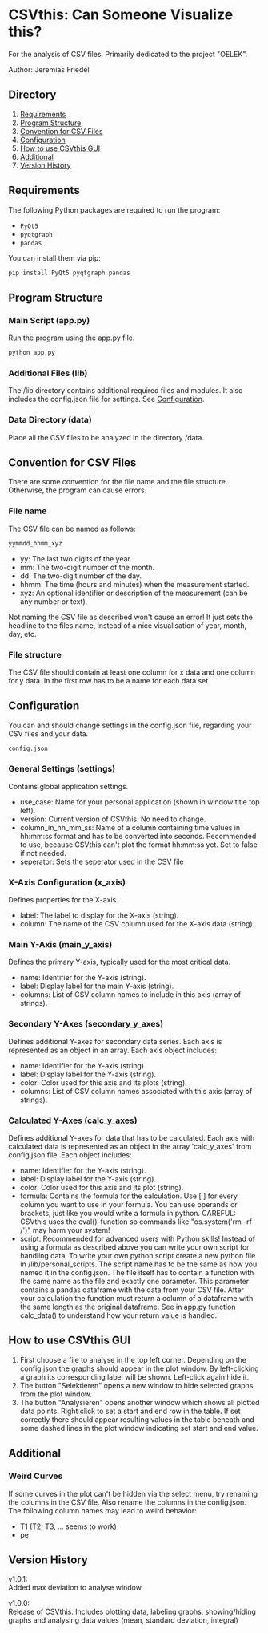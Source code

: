 # CSVthis: Can Someone Visualize this?

For the analysis of CSV files. Primarily dedicated to the project "OELEK". 

Author: Jeremias Friedel

## Directory
1. [Requirements](#requirements)
2. [Program Structure](#program-structure)
3. [Convention for CSV Files](#convention-for-csv-files)
4. [Configuration](#configuration)
5. [How to use CSVthis GUI](#how-to-use-csvthis-gui)
6. [Additional](#additional)
7. [Version History](#version-history)
    
## Requirements
The following Python packages are required to run the program:
- `PyQt5`
- `pyqtgraph`
- `pandas`

You can install them via pip:
```bash
pip install PyQt5 pyqtgraph pandas
```

## Program Structure
### Main Script (app.py)
Run the program using the app.py file.
```bash
python app.py
```
### Additional Files (lib)
The /lib directory contains additional required files and modules. It also includes the config.json file for settings.
See [Configuration](#configuration).

### Data Directory (data)
Place all the CSV files to be analyzed in the directory /data.

## Convention for CSV Files
There are some convention for the file name and the file structure. Otherwise, the program can cause errors.
### File name
The CSV file can be named as follows:
```bash
yymmdd_hhmm_xyz
```
- yy: The last two digits of the year.
- mm: The two-digit number of the month.
- dd: The two-digit number of the day.
- hhmm: The time (hours and minutes) when the measurement started.
- xyz: An optional identifier or description of the measurement (can be any number or text).

Not naming the CSV file as described won't cause an error! It just sets the headline to the files name, instead of a nice visualisation of year, month, day, etc.

### File structure
The CSV file should contain at least one column for x data and one column for y data. 
In the first row has to be a name for each data set.

## Configuration
You can and should change settings in the config.json file, regarding your CSV files and your data.
```bash
config.json
```

### General Settings (settings)
Contains global application settings.
- use_case: Name for your personal application 
(shown in window title top left).
- version: Current version of CSVthis. No need to change.
- column_in_hh_mm_ss: Name of a column containing time values in
hh:mm:ss format and has to be converted into seconds. Recommended
to use, because CSVthis can't plot the format hh:mm:ss yet.
Set to false if not needed.
- seperator: Sets the seperator used in the CSV file

### X-Axis Configuration (x_axis)
Defines properties for the X-axis.
- label: The label to display for the X-axis (string).
- column: The name of the CSV column used for the X-axis data (string).

### Main Y-Axis (main_y_axis)
Defines the primary Y-axis, typically used for the most critical data.
- name: Identifier for the Y-axis (string).
- label: Display label for the main Y-axis (string).
- columns: List of CSV column names to include in this axis (array of strings).

### Secondary Y-Axes (secondary_y_axes)
Defines additional Y-axes for secondary data series. Each axis is represented as an object in an array.
Each axis object includes:
- name: Identifier for the Y-axis (string).
- label: Display label for the Y-axis (string).
- color: Color used for this axis and its plots (string).
- columns: List of CSV column names associated with this axis (array of strings).

### Calculated Y-Axes (calc_y_axes)
Defines additional Y-axes for data that has to be calculated. 
Each axis with calculated data is represented as an object in the array 
'calc_y_axes' from config.json file.
Each object includes:
- name: Identifier for the Y-axis (string).
- label: Display label for the Y-axis (string).
- color: Color used for this axis and its plot (string).
- formula: Contains the formula for the calculation. Use [ ] for every
column you want to use in your formula. You can use operands or brackets, 
just like you would write a formula in python. CAREFUL: CSVthis uses 
the eval()-function so commands like "os.system('rm -rf /')" 
may harm your system!
- script: Recommended for advanced users with Python skills! Instead of 
using a formula as described above you can write your
own script for handling data. To write your own python script 
create a new python file in /lib/personal_scripts. The script name has to
be the same as how you named it in the config.json. The file itself 
has to contain a function with the same name as the file and exactly 
one parameter. This parameter contains a pandas dataframe with 
the data from your CSV file. After your calculation the function 
must return a column of a dataframe with the same length as the 
original dataframe.
See in app.py function calc_data() to understand how your 
return value is handled.

## How to use CSVthis GUI
1. First choose a file to analyse in the top left corner. 
Depending on the config.json the graphs should appear in the plot 
window. By left-clicking a graph its corresponding label will be shown. 
Left-click again hide it.
2. The button "Selektieren" opens a new window to hide selected
graphs from the plot window.
3. The button "Analysieren" opens another window which shows all plotted
data points. Right click to set a start and end row in the table. 
If set correctly there should appear resulting values in the table beneath 
and some dashed lines in the plot window indicating set 
start and end value.

## Additional
### Weird Curves
If some curves in the plot can't be hidden via the select menu, 
try renaming the columns in the CSV file. 
Also rename the columns in the config.json. The following column names may
lead to weird behavior:
- T1 (T2, T3, ... seems to work)
- pe

## Version History
v1.0.1:\
Added max deviation to analyse window.

v1.0.0:\
Release of CSVthis. Includes plotting data, labeling graphs, 
showing/hiding graphs and analysing data values
(mean, standard deviation, integral)
